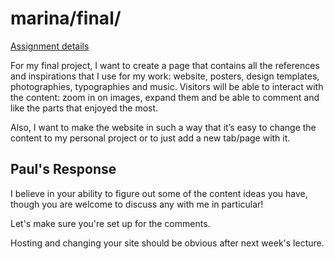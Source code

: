 # marina/final/

[Assignment details](/homework/final)

For my final project, I want to create a page that contains all the references and inspirations that I use for my work: website, posters, design templates, photographies, typographies and music. Visitors will be able to interact with the content: zoom in on images, expand them and be able to comment and like the parts that enjoyed the most.

Also, I want to make the website in such a way that it’s easy to change the content to my personal project or to just add a new tab/page with it.

## Paul's Response

I believe in your ability to figure out some of the content ideas you have, though you are welcome to discuss any with me in particular!

Let's make sure you're set up for the comments.

Hosting and changing your site should be obvious after next week's lecture.
